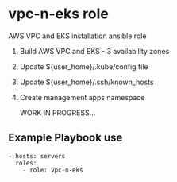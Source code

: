 vpc-n-eks role
===============

AWS VPC and EKS installation ansible role
1) Build AWS VPC and EKS - 3 availability zones
2) Update ${user_home}/.kube/config file
3) Update ${user_home}/.ssh/known_hosts
4) Create management apps namespace

    WORK IN PROGRESS...

Example Playbook use
--------------------
    - hosts: servers
      roles:
        - role: vpc-n-eks

